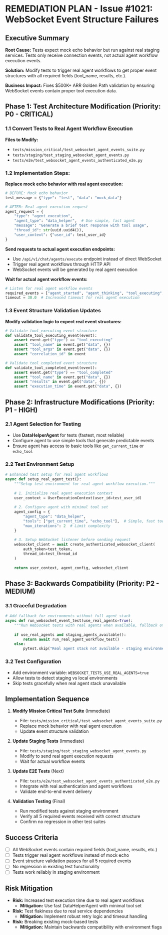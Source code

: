 # REMEDIATION PLAN - Issue #1021: WebSocket Event Structure Failures

## Executive Summary
**Root Cause:** Tests expect mock echo behavior but run against real staging services. Tests only receive connection events, not actual agent workflow execution events.

**Solution:** Modify tests to trigger real agent workflows to get proper event structures with all required fields (tool_name, results, etc.).

**Business Impact:** Fixes $500K+ ARR Golden Path validation by ensuring WebSocket events contain proper tool execution data.

## Phase 1: Test Architecture Modification (Priority: P0 - CRITICAL)

### 1.1 Convert Tests to Real Agent Workflow Execution

**Files to Modify:**
- `tests/mission_critical/test_websocket_agent_events_suite.py`
- `tests/staging/test_staging_websocket_agent_events.py`
- `tests/e2e/test_websocket_agent_events_authenticated_e2e.py`

### 1.2 Implementation Steps:

**Replace mock echo behavior with real agent execution:**
```python
# BEFORE: Mock echo behavior
test_message = {"type": "test", "data": "mock_data"}

# AFTER: Real agent execution request
agent_request = {
    "type": "agent_execution",
    "agent_type": "data_helper",  # Use simple, fast agent
    "message": "Generate a brief test response with tool usage",
    "thread_id": str(uuid.uuid4()),
    "user_context": {"user_id": test_user_id}
}
```

**Send requests to actual agent execution endpoints:**
- Use `/api/v1/chat/agents/execute` endpoint instead of direct WebSocket
- Trigger real agent workflows through HTTP API
- WebSocket events will be generated by real agent execution

**Wait for actual agent workflow events:**
```python
# Listen for real agent workflow events
required_events = ["agent_started", "agent_thinking", "tool_executing", "tool_completed", "agent_completed"]
timeout = 30.0  # Increased timeout for real agent execution
```

### 1.3 Event Structure Validation Updates

**Modify validation logic to expect real event structures:**
```python
# Validate tool_executing event structure
def validate_tool_executing_event(event):
    assert event.get("type") == "tool_executing"
    assert "tool_name" in event.get("data", {})
    assert "tool_args" in event.get("data", {})
    assert "correlation_id" in event

# Validate tool_completed event structure  
def validate_tool_completed_event(event):
    assert event.get("type") == "tool_completed"
    assert "tool_name" in event.get("data", {})
    assert "results" in event.get("data", {})
    assert "execution_time" in event.get("data", {})
```

## Phase 2: Infrastructure Modifications (Priority: P1 - HIGH)

### 2.1 Agent Selection for Testing
- Use **DataHelperAgent** for tests (fastest, most reliable)
- Configure agent to use simple tools that generate predictable events
- Ensure agent has access to basic tools like `get_current_time` or `echo_tool`

### 2.2 Test Environment Setup
```python
# Enhanced test setup for real agent workflows
async def setup_real_agent_test():
    """Setup test environment for real agent workflow execution."""
    
    # 1. Initialize real agent execution context
    user_context = UserExecutionContext(user_id=test_user_id)
    
    # 2. Configure agent with minimal tool set
    agent_config = {
        "agent_type": "data_helper",
        "tools": ["get_current_time", "echo_tool"],  # Simple, fast tools
        "max_iterations": 2  # Limit complexity
    }
    
    # 3. Setup WebSocket listener before sending request
    websocket_client = await create_authenticated_websocket_client(
        auth_token=test_token,
        thread_id=test_thread_id
    )
    
    return user_context, agent_config, websocket_client
```

## Phase 3: Backwards Compatibility (Priority: P2 - MEDIUM)

### 3.1 Graceful Degradation
```python
# Add fallback for environments without full agent stack
async def run_websocket_event_test(use_real_agents=True):
    """Run WebSocket tests with real agents when available, fallback otherwise."""
    
    if use_real_agents and staging_agents_available():
        return await run_real_agent_workflow_test()
    else:
        pytest.skip("Real agent stack not available - staging environment required")
```

### 3.2 Test Configuration
- Add environment variable: `WEBSOCKET_TESTS_USE_REAL_AGENTS=true`
- Allow tests to detect staging vs local environments
- Skip tests gracefully when real agent stack unavailable

## Implementation Sequence

1. **Modify Mission Critical Test Suite** (Immediate)
   - File: `tests/mission_critical/test_websocket_agent_events_suite.py`
   - Replace mock behavior with real agent execution
   - Update event structure validation

2. **Update Staging Tests** (Immediate)
   - File: `tests/staging/test_staging_websocket_agent_events.py`
   - Modify to send real agent execution requests
   - Wait for actual workflow events

3. **Update E2E Tests** (Next)
   - File: `tests/e2e/test_websocket_agent_events_authenticated_e2e.py`
   - Integrate with real authentication and agent workflows
   - Validate end-to-end event delivery

4. **Validation Testing** (Final)
   - Run modified tests against staging environment
   - Verify all 5 required events received with correct structure
   - Confirm no regression in other test suites

## Success Criteria
- [ ] All WebSocket events contain required fields (tool_name, results, etc.)
- [ ] Tests trigger real agent workflows instead of mock echo
- [ ] Event structure validation passes for all 5 required events
- [ ] No regression in existing test functionality
- [ ] Tests work reliably in staging environment

## Risk Mitigation
- **Risk:** Increased test execution time due to real agent workflows
  - **Mitigation:** Use fast DataHelperAgent with minimal tool set
- **Risk:** Test flakiness due to real service dependencies
  - **Mitigation:** Implement robust retry logic and timeout handling
- **Risk:** Breaking existing mock-based tests
  - **Mitigation:** Maintain backwards compatibility with environment flags